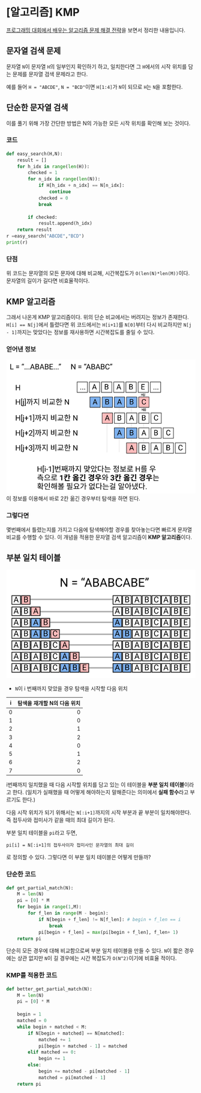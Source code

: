 # [알고리즘] KMP
[프로그래밍 대회에서 배우는 알고리즘 문제 해결 전략](https://book.algospot.com/)을 보면서 정리한 내용입니다.

## 문자열 검색 문제
문자열 `N`이 문자열 `H`의 일부인지 확인하기 하고, 일치한다면 그 `H`에서의 시작 위치를 담는 문제를 문자열 검색 문제라고 한다.

예를 들어 `H = "ABCDE"`, `N = "BCD"`이면 `H[1:4]`가 `N`이 되므로 `H`는 `N`을 포함한다.
## 단순한 문자열 검색
이를 풀기 위해 가장 간단한 방법은 N의 가능한 모든 시작 위치를 확인해 보는 것이다.

### 코드
```python
def easy_search(H,N):
    result = []
    for h_idx in range(len(H)):
        checked = 1
        for n_idx in range(len(N)):
            if H[h_idx + n_idx] == N[n_idx]:
                continue     
            checked = 0
            break
        
        if checked:
            result.append(h_idx)
    return result
r =easy_search("ABCDE","BCD")
print(r)

```
### 단점
위 코드는 문자열의 모든 문자에 대해 비교해, 시간복잡도가 `O(len(N)*len(M))`이다. 문자열의 길이가 길다면 비효율적이다.

## KMP 알고리즘
그래서 나온게 KMP 알고리즘이다. 위의 단순 비교에서는 버려지는 정보가 존재한다. `H[i] == N[j]`에서 틀렸다면 위 코드에서는 `H[i+1]`를 `N[0]`부터 다시 비교하지만  `N[j - 1]`까지는 맞았다는 정보를 재사용하면 시간복잡도를 줄일 수 있다.
### 얻어낸 정보
![사진](1.png)
이 정보를 이용해서 바로 2칸 옮긴 경우부터 탐색을 하면 된다.
### 그렇다면
몇번째에서 틀렸는지를 가지고 다음에 탐색해야할 경우를 찾아놓는다면 빠르게 문자열 비교를 수행할 수 있다. 이 개념을 적용한 문자열 검색 알고리즘이 **KMP 알고리즘**이다.

## 부분 일치 테이블
![부분일치테이블 찾기](./2.png)
- `N`이 i 번째까지 맞았을 경우 탐색을 시작할 다음 위치
  
|i|탐색을 재개할 N의 다음 위치|
|---|---:|
|0|0|
|1|0|
|2|1|
|3|2|
|4|0|
|5|1|
|6|2|
|7|0|
i번째까지 일치했을 때 다음 시작할 위치를 담고 있는 이 테이블을 **부분 일치 테이블**이라고 한다. (일치가 실패했을 때 어떻게 해야하는지 말해준다는 의미에서 **실패 함수**라고 부르기도 한다.)

다음 시작 위치가 되기 위해서는 `N[:i+1]`까지의 시작 부분과 끝 부분이 일치해야햔다. 즉 접두사와 접미사가 같을 때의 최대 길이가 된다.

부분 일치 테이블을 `pi`라고 두면,

```
pi[i] = N[:i+1]의 접두사이자 접미사인 문자열의 최대 길이
```
로 정의할 수 있다. 그렇다면 이 부분 일치 테이블은 어떻게 만들까?

### 단순한 코드
```python
def get_partial_match(N):
    M = len(N)
    pi = [0] * M
    for begin in range(1,M):
        for f_len in range(M - begin):
            if N[begin + f_len] != N[f_len]: # begin + f_len == i
                break
            pi[begin + f_len] = max(pi[begin + f_len], f_len+ 1)
    return pi
```
단순히 모든 경우에 대해 비교함으로써 부분 일치 테이블을 만들 수 있다. `N`이 짧은 경우에는 상관 없지만 `N`이 길 경우에는 시간 복잡도가 `O(N^2)`이기에 비효율 적이다.

### KMP를 적용한 코드
``` python
def better_get_partial_match(N):
    M = len(N)
    pi = [0] * M
    
    begin = 1
    matched = 0
    while begin + matched < M:
        if N[begin + matched] == N[matched]:
            matched += 1
            pi[begin + matched - 1] = matched
        elif matched == 0:
            begin += 1
        else:
            begin += matched - pi[matched - 1]
            matched = pi[matched - 1]
    return pi
```

